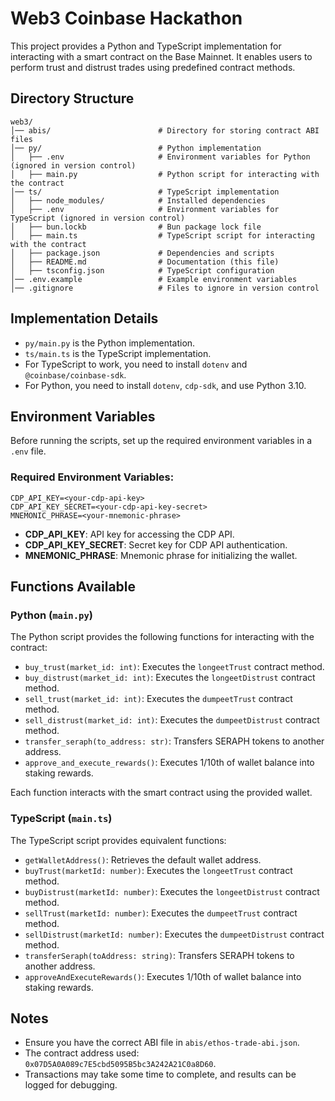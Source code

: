 # Web3 Coinbase Hackathon

This project provides a Python and TypeScript implementation for interacting with a smart contract on the Base Mainnet. It enables users to perform trust and distrust trades using predefined contract methods.

## Directory Structure

```
web3/
│── abis/                        # Directory for storing contract ABI files
│── py/                          # Python implementation
│   ├── .env                     # Environment variables for Python (ignored in version control)
│   ├── main.py                  # Python script for interacting with the contract
│── ts/                          # TypeScript implementation
│   ├── node_modules/            # Installed dependencies
│   ├── .env                     # Environment variables for TypeScript (ignored in version control)
│   ├── bun.lockb                # Bun package lock file
│   ├── main.ts                  # TypeScript script for interacting with the contract
│   ├── package.json             # Dependencies and scripts
│   ├── README.md                # Documentation (this file)
│   ├── tsconfig.json            # TypeScript configuration
│── .env.example                 # Example environment variables
│── .gitignore                   # Files to ignore in version control
```

## Implementation Details

- `py/main.py` is the Python implementation.
- `ts/main.ts` is the TypeScript implementation.
- For TypeScript to work, you need to install `dotenv` and `@coinbase/coinbase-sdk`.
- For Python, you need to install `dotenv`, `cdp-sdk`, and use Python 3.10.

## Environment Variables

Before running the scripts, set up the required environment variables in a `.env` file.

### Required Environment Variables:

```
CDP_API_KEY=<your-cdp-api-key>
CDP_API_KEY_SECRET=<your-cdp-api-key-secret>
MNEMONIC_PHRASE=<your-mnemonic-phrase>
```

- **CDP_API_KEY**: API key for accessing the CDP API.
- **CDP_API_KEY_SECRET**: Secret key for CDP API authentication.
- **MNEMONIC_PHRASE**: Mnemonic phrase for initializing the wallet.

## Functions Available

### Python (`main.py`)

The Python script provides the following functions for interacting with the contract:

- `buy_trust(market_id: int)`: Executes the `longeetTrust` contract method.
- `buy_distrust(market_id: int)`: Executes the `longeetDistrust` contract method.
- `sell_trust(market_id: int)`: Executes the `dumpeetTrust` contract method.
- `sell_distrust(market_id: int)`: Executes the `dumpeetDistrust` contract method.
- `transfer_seraph(to_address: str)`: Transfers SERAPH tokens to another address.
- `approve_and_execute_rewards()`: Executes 1/10th of wallet balance into staking rewards.

Each function interacts with the smart contract using the provided wallet.

### TypeScript (`main.ts`)

The TypeScript script provides equivalent functions:

- `getWalletAddress()`: Retrieves the default wallet address.
- `buyTrust(marketId: number)`: Executes the `longeetTrust` contract method.
- `buyDistrust(marketId: number)`: Executes the `longeetDistrust` contract method.
- `sellTrust(marketId: number)`: Executes the `dumpeetTrust` contract method.
- `sellDistrust(marketId: number)`: Executes the `dumpeetDistrust` contract method.
- `transferSeraph(toAddress: string)`: Transfers SERAPH tokens to another address.
- `approveAndExecuteRewards()`: Executes 1/10th of wallet balance into staking rewards.

## Notes

- Ensure you have the correct ABI file in `abis/ethos-trade-abi.json`.
- The contract address used: `0x07D5A0A089c7E5cbd5095B5bc3A242A21C0a8D60`.
- Transactions may take some time to complete, and results can be logged for debugging.
